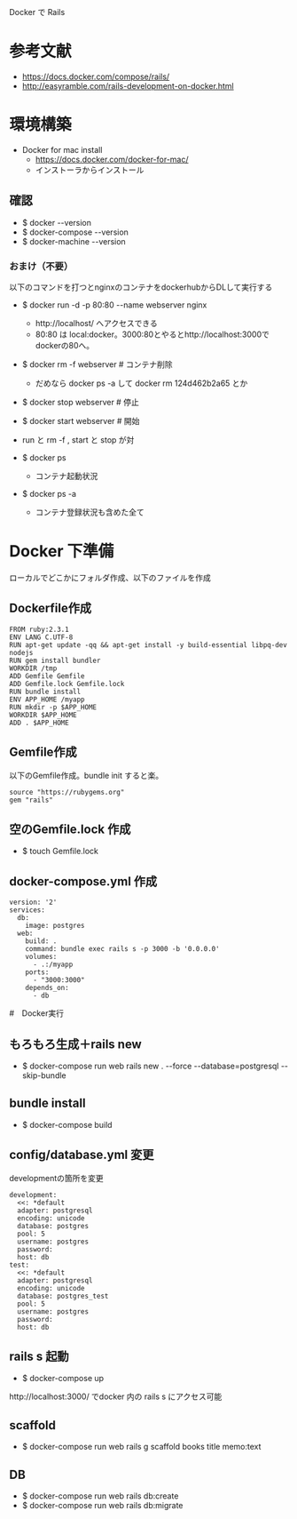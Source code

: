 Docker で Rails

# 参考文献
- https://docs.docker.com/compose/rails/
- http://easyramble.com/rails-development-on-docker.html

# 環境構築
- Docker for mac install
  - https://docs.docker.com/docker-for-mac/
  - インストーラからインストール

## 確認
- $ docker --version
- $ docker-compose --version
- $ docker-machine --version

### おまけ（不要）
以下のコマンドを打つとnginxのコンテナをdockerhubからDLして実行する
- $ docker run -d -p 80:80 --name webserver nginx
  - http://localhost/ へアクセスできる
  - 80:80 は local:docker。3000:80とやるとhttp://localhost:3000でdockerの80へ。
- $ docker rm -f webserver # コンテナ削除
  - だめなら docker ps -a して docker rm 124d462b2a65 とか
- $ docker stop webserver # 停止
- $ docker start webserver # 開始
- run と rm -f , start と stop が対

- $ docker ps
  - コンテナ起動状況
- $ docker ps -a
  - コンテナ登録状況も含めた全て

# Docker 下準備

ローカルでどこかにフォルダ作成、以下のファイルを作成

## Dockerfile作成
```
FROM ruby:2.3.1
ENV LANG C.UTF-8
RUN apt-get update -qq && apt-get install -y build-essential libpq-dev nodejs
RUN gem install bundler
WORKDIR /tmp
ADD Gemfile Gemfile
ADD Gemfile.lock Gemfile.lock
RUN bundle install
ENV APP_HOME /myapp
RUN mkdir -p $APP_HOME
WORKDIR $APP_HOME
ADD . $APP_HOME
```

## Gemfile作成

以下のGemfile作成。bundle init すると楽。
```
source "https://rubygems.org"
gem "rails"
```

## 空のGemfile.lock 作成

- $ touch Gemfile.lock

## docker-compose.yml 作成
```
version: '2'
services:
  db:
    image: postgres
  web:
    build: .
    command: bundle exec rails s -p 3000 -b '0.0.0.0'
    volumes:
      - .:/myapp
    ports:
      - "3000:3000"
    depends_on:
      - db
```

#　Docker実行

## もろもろ生成＋rails new
- $ docker-compose run web rails new . --force --database=postgresql --skip-bundle

## bundle install
- $ docker-compose build

## config/database.yml 変更

developmentの箇所を変更
```
development:
  <<: *default
  adapter: postgresql
  encoding: unicode
  database: postgres
  pool: 5
  username: postgres
  password:
  host: db
test:
  <<: *default
  adapter: postgresql
  encoding: unicode
  database: postgres_test
  pool: 5
  username: postgres
  password:
  host: db
```

## rails s 起動

- $ docker-compose up

http://localhost:3000/ でdocker 内の rails s にアクセス可能

## scaffold

- $ docker-compose run web rails g scaffold books title memo:text

## DB
- $ docker-compose run web rails db:create
- $ docker-compose run web rails db:migrate

